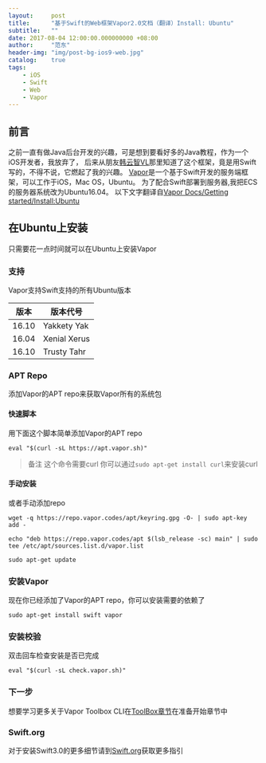 ```yaml
---
layout:     post
title:      "基于Swift的Web框架Vapor2.0文档（翻译）Install: Ubuntu"
subtitle:   ""
date: 2017-08-04 12:00:00.000000000 +08:00
author:     "范东"
header-img: "img/post-bg-ios9-web.jpg"
catalog:    true
tags:
    - iOS
    - Swift
    - Web
    - Vapor
---
```

## 前言
之前一直有做Java后台开发的兴趣，可是想到要看好多的Java教程，作为一个iOS开发者，我放弃了，
后来从朋友[韩云智VL](http://www.jianshu.com/u/92f7630a351b)那里知道了这个框架，竟是用Swift写的，不得不说，它燃起了我的兴趣。
[Vapor](http://vapor.codes)是一个基于Swift开发的服务端框架，可以工作于iOS，Mac OS，Ubuntu。
为了配合Swift部署到服务器,我把ECS的服务器系统改为Ubuntu16.04。
以下文字翻译自[Vapor Docs/Getting started/Install:Ubuntu](https://docs.vapor.codes/2.0/getting-started/install-on-ubuntu/)
## 在Ubuntu上安装
只需要花一点时间就可以在Ubuntu上安装Vapor
### 支持
Vapor支持Swift支持的所有Ubuntu版本

版本 | 版本代号
------- | -------
16.10 | Yakkety Yak
16.04 | Xenial Xerus
16.10 | Trusty Tahr
### APT Repo
添加Vapor的APT repo来获取Vapor所有的系统包
#### 快速脚本
用下面这个脚本简单添加Vapor的APT repo
```
eval "$(curl -sL https://apt.vapor.sh)"
```
> 备注
> 这个命令需要curl
> 你可以通过```sudo apt-get install curl```来安装curl

#### 手动安装
或者手动添加repo
```
wget -q https://repo.vapor.codes/apt/keyring.gpg -O- | sudo apt-key add -
```
```
echo "deb https://repo.vapor.codes/apt $(lsb_release -sc) main" | sudo tee /etc/apt/sources.list.d/vapor.list
```
```
sudo apt-get update
```
### 安装Vapor
现在你已经添加了Vapor的APT repo，你可以安装需要的依赖了
```
sudo apt-get install swift vapor
```
### 安装校验
双击回车检查安装是否已完成
```
eval "$(curl -sL check.vapor.sh)"
```
### 下一步
想要学习更多关于Vapor Toolbox CLI在[ToolBox章节](https://docs.vapor.codes/2.0/getting-started/toolbox/)在准备开始章节中

### Swift.org
对于安装Swift3.0的更多细节请到[Swift.org](https://swift.org/)获取更多指引



